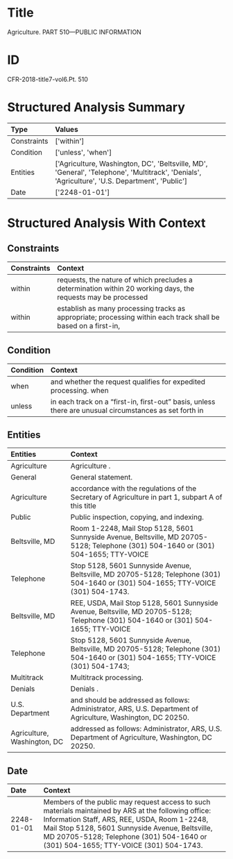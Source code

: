 # Title

 Agriculture. PART 510—PUBLIC INFORMATION


# ID

 CFR-2018-title7-vol6.Pt. 510


# Structured Analysis Summary

| Type        | Values                                                                                                                                         |
|:------------|:-----------------------------------------------------------------------------------------------------------------------------------------------|
| Constraints | ['within']                                                                                                                                     |
| Condition   | ['unless', 'when']                                                                                                                             |
| Entities    | ['Agriculture, Washington, DC', 'Beltsville, MD', 'General', 'Telephone', 'Multitrack', 'Denials', 'Agriculture', 'U.S. Department', 'Public'] |
| Date        | ['2248-01-01']                                                                                                                                 |


# Structured Analysis With Context

 


## Constraints

| Constraints   | Context                                                                                                        |
|:--------------|:---------------------------------------------------------------------------------------------------------------|
| within        | requests, the nature of which precludes a determination within 20 working days, the requests may be processed  |
| within        | establish as many processing tracks as appropriate; processing within each track shall be based on a first-in, |


## Condition

| Condition   | Context                                                                                                            |
|:------------|:-------------------------------------------------------------------------------------------------------------------|
| when        | and whether the request qualifies for expedited processing. when                                                   |
| unless      | in each track on a &#8220;first-in, first-out&#8221; basis, unless there are unusual circumstances as set forth in |


## Entities

| Entities                    | Context                                                                                                                              |
|:----------------------------|:-------------------------------------------------------------------------------------------------------------------------------------|
| Agriculture                 | Agriculture .                                                                                                                        |
| General                     | General  statement.                                                                                                                  |
| Agriculture                 | accordance with the regulations of the Secretary of Agriculture in part 1, subpart A of this title                                   |
| Public                      | Public  inspection, copying, and indexing.                                                                                           |
| Beltsville, MD              | Room 1-2248, Mail Stop 5128, 5601 Sunnyside Avenue, Beltsville, MD 20705-5128; Telephone (301) 504-1640 or (301) 504-1655; TTY-VOICE |
| Telephone                   | Stop 5128, 5601 Sunnyside Avenue, Beltsville, MD 20705-5128; Telephone  (301) 504-1640 or (301) 504-1655; TTY-VOICE (301) 504-1743.  |
| Beltsville, MD              | REE, USDA, Mail Stop 5128, 5601 Sunnyside Avenue, Beltsville, MD 20705-5128; Telephone (301) 504-1640 or (301) 504-1655; TTY-VOICE   |
| Telephone                   | Stop 5128, 5601 Sunnyside Avenue, Beltsville, MD 20705-5128; Telephone (301) 504-1640 or (301) 504-1655; TTY-VOICE (301) 504-1743;   |
| Multitrack                  | Multitrack  processing.                                                                                                              |
| Denials                     | Denials .                                                                                                                            |
| U.S. Department             | and should be addressed as follows: Administrator, ARS, U.S. Department  of Agriculture, Washington, DC 20250.                       |
| Agriculture, Washington, DC | addressed as follows: Administrator, ARS, U.S. Department of Agriculture, Washington, DC  20250.                                     |


## Date

| Date       | Context                                                                                                                                                                                                                                                                                       |
|:-----------|:----------------------------------------------------------------------------------------------------------------------------------------------------------------------------------------------------------------------------------------------------------------------------------------------|
| 2248-01-01 | Members of the public may request access to such materials maintained by ARS at the following office: Information Staff, ARS, REE, USDA, Room 1-2248, Mail Stop 5128, 5601 Sunnyside Avenue, Beltsville, MD 20705-5128; Telephone (301) 504-1640 or (301) 504-1655; TTY-VOICE (301) 504-1743. |


